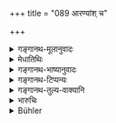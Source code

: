 +++
title = "089 आरण्यांश् च"

+++

<details><summary>गङ्गानथ-मूलानुवादः</summary>

All beasts of the forest, fanged animals, and birds, wine, indigo, lac, and also all one-hoofed animals.—(89)
</details>

<details><summary>मेधातिथिः</summary>

**आरण्यपशुश्**अब्दौ गुडलवनेनैव व्याख्यातौ । ग्राम्यपश्वनुज्ञातार्थम् । ग्राम्या अपि पशवो हिंसायां संयोग इति निषिद्धार्थः । **दंष्ट्रिणः** श्वशूकरादयः । **वयांसि** पक्षिणः । **एकशफा** अश्वाश्वतरगर्दभादयः । "बहून्" इति "तथा"शब्दस्थाने पठन्ति । एकस्य विक्रये तथा न दोषः ॥ १०.८९ ॥
</details>

<details><summary>गङ्गानथ-भाष्यानुवादः</summary>

The terms ‘*of the forest*’ and ‘*beasts*’ should be taken as to be explained on the analogy of the words ‘*sugar*’ a nd ‘*salt*.’

This has heen mentioned for the purpose of implying that the selling of tame animals is permitted. Where dealing with tame animals is forbidden, it. is in view of the fact that these also, when enraged, become dangerous.

‘*Fanged animals*’—Dogs, hoars and so forth.

‘*Birds*’—Winged beings.

‘*One-hoofed animals*’—Horses, mules, asses and so forth.

Some people read ‘*bahūn*’ for ‘*tathā*’; and by that, there would be nothing wrong in the selling of a single one-hoofed animal.—89)
</details>

<details><summary>गङ्गानथ-टिप्पन्यः</summary>

This verse is quoted in *Madanapārijāta* (p. 232);—in *Aparārka* (p. 931), which adds that this prohibition is meant for the Brāhmaṇa only;—in *Mitākṣarā* (3.38);—and in *Saṃskāramayūkha* (p. 123).
</details>

<details><summary>गङ्गानथ-तुल्य-वाक्यानि</summary>

**(verses 10.85-93)  
**

See Comparative notes for [Verse 10.85].
</details>

<details><summary>भारुचिः</summary>

बहून् इत्य् अपरे पठन्ति । आरण्यपशुप्रतिषेधो नित्यार्थः । एवं च "पशवो ये च मानुषाः" इत्य् अत्र श्लोके ग्राम्यपशूनां विकल्पो विज्ञायते । अत्रापि चैकशफग्रहणाद् अस्वाश्वतरगर्दभानाम् अविकल्पः, खरानां च । ये तु पठन्ति "सर्वांश् चैकशफान् बहून्" इति, तेषां विशेषार्थः पुनरारम्भः । एकशफा बहवो ऽविक्रेयाः इति । एवं च सति ॥ १०.८९ ॥
</details>

<details><summary>Bühler</summary>

089	All beasts of the forest, animals with fangs or tusks, birds, spirituous liquor, indigo, lac, and all one-hoofed beasts.
</details>
